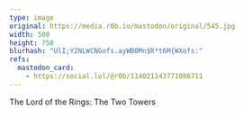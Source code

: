```yaml
---
type: image
original: https://media.r0b.io/mastodon/original/545.jpg
width: 500
height: 750
blurhash: "UlI;Y2NLWCNGofs.ayWB0Mn$R*t6M{WXofs:"
refs:
  mastodon_card:
    - https://social.lol/@r0b/114021143771086711
---
```


The Lord of the Rings: The Two Towers
